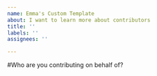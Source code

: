 ```yaml
---
name: Emma's Custom Template
about: I want to learn more about contributors
title: ''
labels: ''
assignees: ''

---
```


#Who are you contributing on behalf of?
